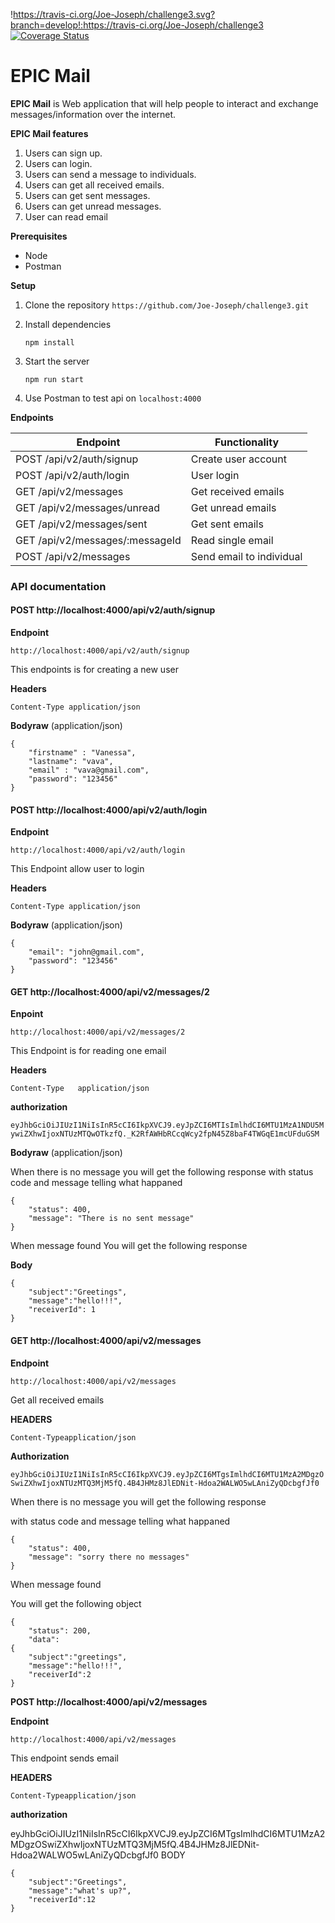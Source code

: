 !https://travis-ci.org/Joe-Joseph/challenge3.svg?branch=develop!:https://travis-ci.org/Joe-Joseph/challenge3 [![Coverage Status](https://coveralls.io/repos/github/Joe-Joseph/challenge3/badge.svg?branch=develop)](https://coveralls.io/github/Joe-Joseph/challenge3?branch=develop)

# EPIC Mail

**EPIC Mail** is Web application that will help people to interact and exchange messages/information over the internet.

**EPIC Mail features**
  1. Users can sign up.
  2. Users can login.
  3. Users can send a message to individuals.
  4. Users can get all received emails.
  5. Users can get sent messages.
  6. Users can get unread messages.
  7. User can read email

**Prerequisites**
  * Node
  * Postman
  
**Setup**
  1. Clone the repository
     ```https://github.com/Joe-Joseph/challenge3.git```
     
  2. Install dependencies
  
     ```npm install```
     
  3. Start the server
  
     ```npm run start```
  
  4. Use Postman to test api on ```localhost:4000```
 
 **Endpoints**
 
 Endpoint | Functionality
 -------- | -------------
 POST /api/v2/auth/signup | Create user account
 POST /api/v2/auth/login | User login
 GET /api/v2/messages | Get received emails
 GET /api/v2/messages/unread | Get unread emails
 GET /api/v2/messages/sent | Get sent emails
 GET /api/v2/messages/:messageId | Read single email
 POST /api/v2/messages | Send email to individual
 
  ### API documentation
 
#### POST http://localhost:4000/api/v2/auth/signup

**Endpoint**

```http://localhost:4000/api/v2/auth/signup```

This endpoints is for creating a new user

**Headers**

```Content-Type	application/json```

**Bodyraw** (application/json)

```
{
	"firstname" : "Vanessa",
	"lastname": "vava",
	"email" : "vava@gmail.com",
	"password": "123456"
}
```

#### POST http://localhost:4000/api/v2/auth/login

**Endpoint**

```http://localhost:4000/api/v2/auth/login```

This Endpoint allow user to login

**Headers**

```Content-Type	application/json```

**Bodyraw** (application/json)
```
{
	"email": "john@gmail.com",
	"password": "123456"
}
```

#### GET http://localhost:4000/api/v2/messages/2

**Enpoint**

```http://localhost:4000/api/v2/messages/2```

This Endpoint is for reading one email

**Headers**

```Content-Type   application/json```

**authorization**

```eyJhbGciOiJIUzI1NiIsInR5cCI6IkpXVCJ9.eyJpZCI6MTIsImlhdCI6MTU1MzA1NDU5MywiZXhwIjoxNTUzMTQwOTkzfQ._K2RfAWHbRCcqWcy2fpN45Z8baF4TWGqE1mcUFduGSM```

**Bodyraw** (application/json)

When there is no message you will get the following response
with status code and message telling what happaned
```
{
    "status": 400,
    "message": "There is no sent message"
}
```
When message found
You will get the following response

**Body**
```
{
	"subject":"Greetings",
	"message":"hello!!!",
	"receiverId": 1
}
```

#### GET http://localhost:4000/api/v2/messages

**Endpoint** 

```http://localhost:4000/api/v2/messages```

Get all received emails

**HEADERS**

```Content-Typeapplication/json```

**Authorization**

```eyJhbGciOiJIUzI1NiIsInR5cCI6IkpXVCJ9.eyJpZCI6MTgsImlhdCI6MTU1MzA2MDgzOSwiZXhwIjoxNTUzMTQ3MjM5fQ.4B4JHMz8JlEDNit-Hdoa2WALWO5wLAniZyQDcbgfJf0```

When there is no message you will get the following response

with status code and message telling what happaned
```
{
    "status": 400,
    "message": "sorry there no messages"
}
```
When message found

You will get the following object
```
{
    "status": 200,
    "data":
{
	"subject":"greetings",
	"message":"hello!!!",
	"receiverId":2
}

```

**POST http://localhost:4000/api/v2/messages**

**Endpoint**

```http://localhost:4000/api/v2/messages```

This endpoint sends email

**HEADERS**

```Content-Typeapplication/json```

**authorization**

eyJhbGciOiJIUzI1NiIsInR5cCI6IkpXVCJ9.eyJpZCI6MTgsImlhdCI6MTU1MzA2MDgzOSwiZXhwIjoxNTUzMTQ3MjM5fQ.4B4JHMz8JlEDNit-Hdoa2WALWO5wLAniZyQDcbgfJf0
BODY

```
{
	"subject":"Greetings",
	"message":"what's up?",
	"receiverId":12
}

```
